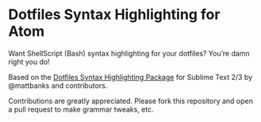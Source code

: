 # Dotfiles Syntax Highlighting for Atom

Want ShellScript (Bash) syntax highlighting for your dotfiles?
You’re damn right you do!

Based on the
[Dotfiles Syntax Highlighting Package](https://github.com/mattbanks/dotfiles-syntax-highlighting-st2)
for Sublime Text 2/3 by @mattbanks and contributors.

Contributions are greatly appreciated. Please fork this repository and open a
pull request to make grammar tweaks, etc.
